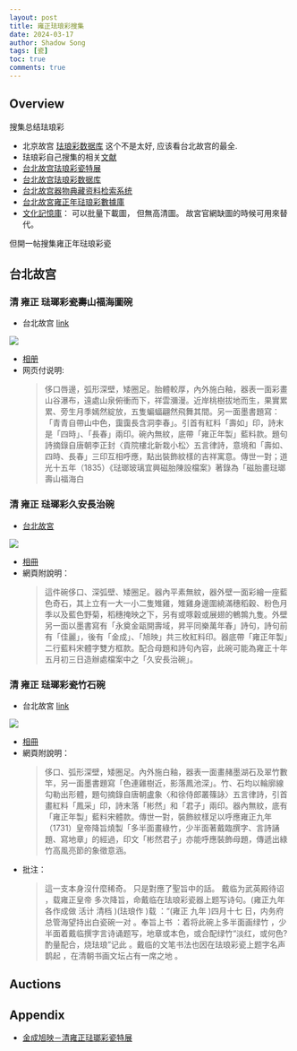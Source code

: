 ```yaml
---
layout: post
title: 雍正珐琅彩搜集
date: 2024-03-17
author: Shadow Song
tags: [瓷]
toc: true
comments: true
---
```


## Overview

搜集总结珐琅彩

- 北京故宫 [珐琅彩数据库](https://www.dpm.org.cn/collection/ceramics.html) 这个不是太好, 应该看台北故宫的最全. 
- 珐琅彩自己搜集的相关[文献](https://drive.google.com/drive/folders/1odOVGVgmkKVc4aE2jvQdd0Oghs-De6u_?usp=sharing)
- [台北故宫珐琅彩瓷特展](https://theme.npm.edu.tw/exh111ÎÎÎ/ArtisticStyle/ch/page-3.html#main)
- [台北故宫珐琅彩数据库](https://theme.npm.edu.tw/opendata/DigitImageSets.aspx?Key=%e7%90%ba%e7%91%af%e5%bd%a9^^2)
- [台北故宫器物典藏资料检索系统](https://antiquities.npm.gov.tw/)
- [台北故宮雍正年琺琅彩數據庫](https://theme.npm.edu.tw/opendata/DigitImageSets.aspx?Key=%e6%b8%85%20%e9%9b%8d%e6%ad%a3%20%e7%90%ba%e7%91%af%e5%bd%a9^^2)
- [文化記憶庫](https://memory.culture.tw/Home/Detail?Id=%E6%95%85%E7%93%B7017211N000000000&IndexCode=NPM_Utensils#&gid=pswg-forced&pid=3)： 可以批量下載圖， 但無高清圖。 故宮官網缺圖的時候可用來替代。 


但開一帖搜集雍正年琺琅彩瓷

## 台北故宫 

### 清 雍正 琺瑯彩瓷壽山福海圖碗

- 台北故宫 [link](https://theme.npm.edu.tw/opendata/DigitImageSets.aspx?sNo=04024830&Key=%E6%B8%85%20%E9%9B%8D%E6%AD%A3%20%E7%90%BA%E7%91%AF%E5%BD%A9%E7%93%B7%E5%A3%BD%E5%B1%B1%E7%A6%8F%E6%B5%B7%E5%9C%96%E7%A2%97^^2&pageNo=1)

![](https://lh3.googleusercontent.com/pw/AP1GczM-Ag_jJnE33c15a7XF5mc92epMzDjj9zqkTlNOomgN4RvUGbYR5pUeDvbJjCfxEdECZA5qpgUaOKFOKYRGxQNUz3IUlwNJpQh25OQD8jAlO5_xdhuFxIYwU8IH90XLM11TkQb1iwCgbldp2I5Lm3HvhQ=w1706-h1280-s-no-gm?authuser=1)

- [相册](https://photos.app.goo.gl/SYFwt3ZZCuck6bNm8)
- 网页付说明: 
	> 侈口唇邊，弧形深壁，矮圈足。胎體較厚，內外施白釉，器表一面彩畫山谷瀑布，遠處山泉俯衝而下，祥雲瀰漫。近岸桃樹拔地而生，果實累累、旁生月季嫣然綻放，五隻蝙蝠翩然飛舞其間。另一面墨書題寫：「青青自帶山中色，靄靄長含洞李春」。引首有紅料「壽如」印，詩末是「四時」、「長春」兩印。碗內無紋，底帶「雍正年製」藍料款。題句詩摘錄自唐朝李正封〈貢院樓北新栽小松〉五言律詩，意境和「壽如、四時、長春」三印互相呼應，點出裝飾紋樣的吉祥寓意。傳世一對；道光十五年（1835）《琺瑯玻璃宜興磁胎陳設檔案》著錄為「磁胎畫琺瑯壽山福海白


### 清 雍正 琺瑯彩久安長治碗

- [台北故宮](https://theme.npm.edu.tw/opendata/DigitImageSets.aspx?sNo=04026466&Key=%E6%B8%85%20%E9%9B%8D%E6%AD%A3%20%E7%90%BA%E7%91%AF%E5%BD%A9%E4%B9%85%E5%AE%89%E9%95%B7%E6%B2%BB%E7%A2%97&pageNo=1)

![](https://lh3.googleusercontent.com/pw/AP1GczPVKfSjDBua9JtxNZhoLIMtlnbsu4ogYQjeTcSw-fDmbqSjOyP1x31ncRoTsKBPCZWIR0H7-eozZxUl4HM9lmunJKXCRuOhNmYp7ZfoJ5kM4CiGED7N0Us1fkZwzt_70WegFKZ9hlacyPmoEqnSG1JChQ=w1706-h1280-s-no-gm?authuser=1)

- [相冊](https://photos.app.goo.gl/Pz9ZqSccYhmrucdCA)
- 網頁附說明： 
	> 這件碗侈口、深弧壁、矮圈足。器內平素無紋，器外壁一面彩繪一座藍色奇石，其上立有一大一小二隻雉雞，雉雞身邊圍繞滿穗稻穀、粉色月季以及藍色野菊，稻穗掩映之下，另有或啄穀或展翅的鵪鶉九隻。外壁另一面以墨書寫有「永奠金甌開壽域，昇平同樂萬年春」詩句，詩句前有「佳麗」，後有「金成」、「旭映」共三枚紅料印。器底帶「雍正年製」二行藍料宋體字雙方框款。配合母題和詩句內容，此碗可能為雍正十年五月初三日造辦處檔案中之「久安長治碗」。
	
	
### 清 雍正 琺瑯彩瓷竹石碗

- 台北故宮 [link](https://theme.npm.edu.tw/opendata/DigitImageSets.aspx?sNo=04024789&Key=%E6%B8%85%20%E9%9B%8D%E6%AD%A3%20%E7%90%BA%E7%91%AF%E5%BD%A9%E7%93%B7%E7%AB%B9%E7%9F%B3%E7%A2%97&pageNo=1)

![](https://lh3.googleusercontent.com/pw/AP1GczPoYbkffO_ss6GTRfN-WYHBxrdvDF6cmBzZy1wsBgKuxXskM6N7PlbZTQPa_OT4MiyVgzDnQprE0EQ1kBVVr-cTJ1VxSZcFX-cS6na-7d1dVPPfDyVtxKAxzyaBANAVj814mIbpfu436Bb5bROcXaLctw=w1706-h1280-s-no-gm?authuser=1)

- [相冊](https://photos.app.goo.gl/pW5Bdtng5hFCfU4N9)
- 網頁附說明： 
	> 侈口、弧形深壁，矮圈足。內外施白釉，器表一面畫赭墨湖石及翠竹數竿，另一面墨書題寫「色連雞樹近，影落鳳池深」。竹、石均以輪廓線勾勒出形體，題句摘錄自唐朝盧象〈和徐侍郎叢篠詠〉五言律詩，引首畫紅料「鳳采」印，詩末落「彬然」和「君子」兩印。器內無紋，底有「雍正年製」藍料宋體款。傳世一對，裝飾紋樣足以呼應雍正九年（1731）皇帝降旨燒製「多半面畫綠竹，少半面著戴臨撰字、言詩誦題、寫地章」的經過，印文「彬然君子」亦能呼應裝飾母題，傳遞出綠竹高風亮節的象徵意涵。
- 批注： 
	> 這一支本身沒什麼稀奇。 只是對應了聖旨中的話。  戴临为武英殿待诏 ，载雍正皇帝 多次降旨，命戴临在珐琅彩瓷器上题写诗句。(雍正九年各作成做 活计 清档 )(珐琅作 )载 ：“(雍正 九年 )四月十七 日，内务府总管海望持出白瓷碗一对 。奉旨上书 ：着将此碗上多半面画绿竹 ，少半面着戴临撰字言诗诵题写，地章或本色，或合配绿竹“淡红，或何色? 酌量配合，烧珐琅”记此 。戴临的文笔书法也因在珐琅彩瓷上题字名声鹊起 ，在清朝书画文坛占有一席之地 。

## Auctions



## Appendix

- [金成旭映－清雍正琺瑯彩瓷特展](https://www.npm.gov.tw/Publications-Content.aspx?sno=04004696&l=1&type=&q=%E7%93%B7&p=4)